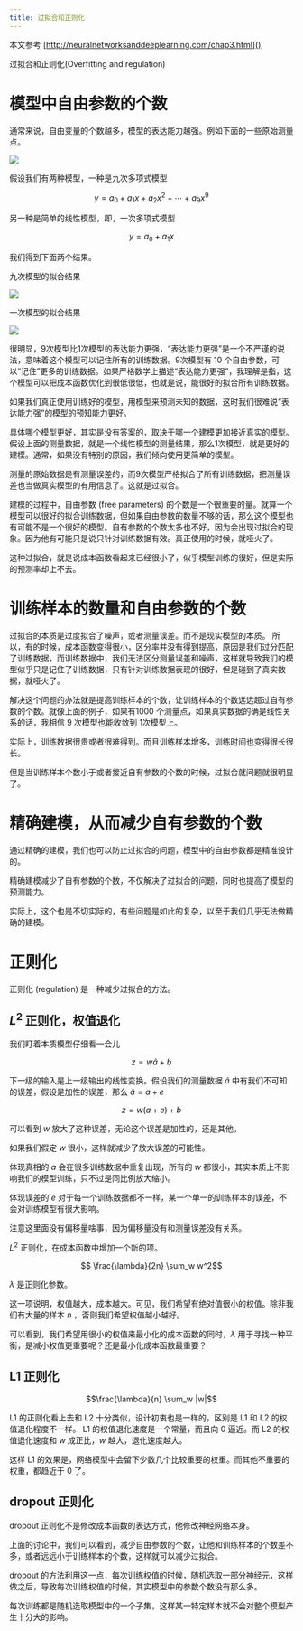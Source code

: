 ```yaml
---
title: 过拟合和正则化
---
```


本文参考 [http://neuralnetworksanddeeplearning.com/chap3.html]()

过拟合和正则化(Overfitting and regulation)


# 模型中自由参数的个数

通常来说，自由变量的个数越多，模型的表达能力越强。例如下面的一些原始测量点。

![](./raw-points.jpg)

假设我们有两种模型，一种是九次多项式模型

$$ y = a_0 + a_1 x + a_2 x^2 + \cdots + a_9 x^9 $$

另一种是简单的线性模型，即，一次多项式模型

$$ y = a_0 + a_1 x  $$

我们得到下面两个结果。

九次模型的拟合结果

![](./polynomial-fitting.jpg)

一次模型的拟合结果

![](./linear-fitting.jpg)

很明显，9次模型比1次模型的表达能力更强，“表达能力更强”是一个不严谨的说法，意味着这个模型可以记住所有的训练数据。9次模型有 10 个自由参数，可以“记住”更多的训练数据。如果严格数学上描述“表达能力更强”，我理解是指，这个模型可以把成本函数优化到很低很低，也就是说，能很好的拟合所有训练数据。

如果我们真正使用训练好的模型，用模型来预测未知的数据，这时我们很难说“表达能力强”的模型的预知能力更好。

具体哪个模型更好，其实是没有答案的，取决于哪一个建模更加接近真实的模型。假设上面的测量数据，就是一个线性模型的测量结果，那么1次模型，就是更好的建模。通常，如果没有特别的原因，我们倾向使用更简单的模型。

测量的原始数据是有测量误差的，而9次模型严格拟合了所有训练数据，把测量误差也当做真实模型的有用信息了。这就是过拟合。

建模的过程中，自由参数 (free parameters) 的个数是一个很重要的量。就算一个模型可以很好的拟合训练数据，但如果自由参数的数量不够的话，那么这个模型也有可能不是一个很好的模型。自有参数的个数太多也不好，因为会出现过拟合的现象。因为他有可能只是说只针对训练数据有效。真正使用的时候，就哑火了。


这种过拟合，就是说成本函数看起来已经很小了，似乎模型训练的很好，但是实际的预测率却上不去。

# 训练样本的数量和自由参数的个数

过拟合的本质是过度拟合了噪声，或者测量误差。而不是现实模型的本质。
所以，有的时候，成本函数变得很小，区分率并没有得到提高，原因是我们过分匹配了训练数据，而训练数据中，我们无法区分测量误差和噪声，这样就导致我们的模型似乎只是记住了训练数据，只有针对训练数据表现的很好，但是碰到了真实数据，就哑火了。

解决这个问题的办法就是提高训练样本的个数，让训练样本的个数远远超过自有参数的个数。就像上面的例子，如果有1000 个测量点，如果真实数据的确是线性关系的话，我相信 9 次模型也能收敛到 1次模型上。


实际上，训练数据很贵或者很难得到。而且训练样本增多，训练时间也变得很长很长。

但是当训练样本个数小于或者接近自有参数的个数的时候，过拟合就问题就很明显了。

# 精确建模，从而减少自有参数的个数

通过精确的建模，我们也可以防止过拟合的问题，模型中的自由参数都是精准设计的。

精确建模减少了自有参数的个数，不仅解决了过拟合的问题，同时也提高了模型的预测能力。

实际上，这个也是不切实际的，有些问题是如此的复杂，以至于我们几乎无法做精确的建模。


# 正则化

正则化 (regulation) 是一种减少过拟合的方法。

## $L^2$ 正则化，权值退化

我们盯着本质模型仔细看一会儿

$$z = w \hat a + b$$

下一级的输入是上一级输出的线性变换。假设我们的测量数据 $\hat a$ 中有我们不可知的误差，假设是加性的误差，那么 $\hat a = a + e$

$$z = w(a+e) + b$$

可以看到 $w$ 放大了这种误差，无论这个误差是加性的，还是其他。

如果我们假定 $w$ 很小，这样就减少了放大误差的可能性。

体现真相的 $a$ 会在很多训练数据中重复出现，所有的 $w$ 都很小，其实本质上不影响我们的模型训练，只不过是同比例放大缩小。

体现误差的 $e$ 对于每一个训练数据都不一样，某一个单一的训练样本的误差，不会对训练模型有很大影响。

注意这里面没有偏移量啥事，因为偏移量没有和测量误差没有关系。

$L^2$ 正则化，在成本函数中增加一个新的项。

$$ \frac{\lambda}{2n} \sum_w w^2$$

$\lambda$ 是正则化参数。

这一项说明，权值越大，成本越大。可见，我们希望有绝对值很小的权值。除非我们有大量的样本 $n$ ，否则我们希望权值越小越好。

可以看到，我们希望用很小的权值来最小化的成本函数的同时，$\lambda$ 用于寻找一种平衡，是减小权值更重要呢？还是最小化成本函数最重要？


## L1 正则化

$$\frac{\lambda}{n} \sum_w |w|$$

L1 的正则化看上去和 L2 十分类似，设计初衷也是一样的，区别是 L1 和 L2 的权值退化程度不一样。 L1 的权值退化速度是一个常量，而且向 0 逼近。而 L2 的权值退化速度和 $w$ 成正比，$w$ 越大，退化速度越大。

这样 L1 的效果是，网络模型中会留下少数几个比较重要的权重。而其他不重要的权重，都趋近于 0 了。


## dropout 正则化

dropout 正则化不是修改成本函数的表达方式，他修改神经网络本身。

上面的讨论中，我们可以看到，减少自由参数的个数，让他和训练样本的个数差不多，或者远远小于训练样本的个数，这样就可以减少过拟合。

dropout 的方法利用这一点，每次训练权值的时候，随机选取一部分神经元，这样做之后，导致每次训练权值的时候，其实模型中的参数个数没有那么多。

每次训练都是随机选取模型中的一个子集，这样某一特定样本就不会对整个模型产生十分大的影响。
